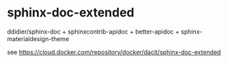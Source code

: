 # sphinx-doc-extended
ddidier/sphinx-doc + sphinxcontrib-apidoc + better-apidoc + sphinx-materialdesign-theme

see https://cloud.docker.com/repository/docker/dacit/sphinx-doc-extended
